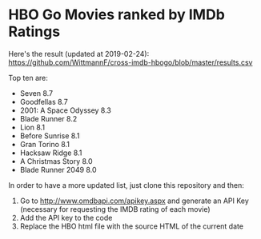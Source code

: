 # HBO Go Movies ranked by IMDb Ratings

Here's the result (updated at 2019-02-24): https://github.com/WittmannF/cross-imdb-hbogo/blob/master/results.csv

Top ten are:
- Seven	8.7
- Goodfellas	8.7
- 2001: A Space Odyssey	8.3
- Blade Runner	8.2
- Lion	8.1
- Before Sunrise	8.1
- Gran Torino	8.1
- Hacksaw Ridge	8.1
- A Christmas Story	8.0
- Blade Runner 2049	8.0

In order to have a more updated list, just clone this repository and then:
1. Go to http://www.omdbapi.com/apikey.aspx and generate an API Key (necessary for requesting the IMDB rating of each movie)
2. Add the API key to the code
3. Replace the HBO html file with the source HTML of the current date
